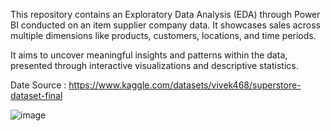 This repository contains an Exploratory Data Analysis (EDA) through Power BI conducted on an item supplier company data. It showcases sales across multiple dimensions like products, customers, locations, and time periods.

It aims to uncover meaningful insights and patterns within the data, presented through interactive visualizations and descriptive statistics.

Date Source : https://www.kaggle.com/datasets/vivek468/superstore-dataset-final

![image](https://github.com/shreyjain01/Power-BI-EDA/assets/128953895/7f412bc9-6bab-4d58-abae-348bb9d239f5)
